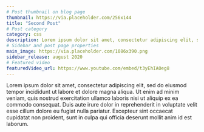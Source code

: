 ```yaml
---
# Post thumbnail on blog page
thumbnail: https://via.placeholder.com/256x144
title: "Second Post"
# Post category
category: css
description: Lorem ipsum dolor sit amet, consectetur adipiscing elit, sed do eiusmod tempor incididunt ut labore et dolore magna aliqua.
# Sidebar and post page properties
main_image: https://via.placeholder.com/1086x390.png
sidebar_release: august 2020
# Featured video
featuredVideo_url: https://www.youtube.com/embed/t3yEhIAOeg8
---
```

Lorem ipsum dolor sit amet, consectetur adipiscing elit, sed do eiusmod tempor incididunt ut labore et dolore magna aliqua. 
Ut enim ad minim veniam, quis nostrud exercitation ullamco laboris nisi ut aliquip ex ea commodo consequat. Duis aute irure dolor in reprehenderit in voluptate velit esse cillum dolore eu fugiat nulla pariatur. Excepteur sint occaecat cupidatat non proident, sunt in culpa qui officia deserunt mollit anim id est laborum.